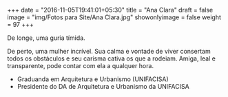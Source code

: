 +++
date = "2016-11-05T19:41:01+05:30"
title = "Ana Clara"
draft = false
image = "img/Fotos para Site/Ana Clara.jpg"
showonlyimage = false
weight = 97
+++

De longe, uma guria tímida.
<!--more-->

De perto, uma mulher incrível. Sua calma e vontade de viver consertam todos os obstáculos e seu carisma cativa os que a rodeiam. Amiga, leal e transparente, pode contar com ela a qualquer hora.

* Graduanda em Arquitetura e Urbanismo (UNIFACISA)
* Presidente do DA de Arquitetura e Urbanismo da UNIFACISA
